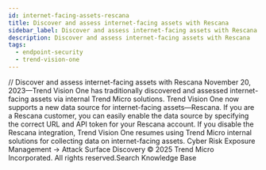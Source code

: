 ```yaml
---
id: internet-facing-assets-rescana
title: Discover and assess internet-facing assets with Rescana
sidebar_label: Discover and assess internet-facing assets with Rescana
description: Discover and assess internet-facing assets with Rescana
tags:
  - endpoint-security
  - trend-vision-one
---
```


/*<![CDATA[*/ $('#title').html($('meta[name=map-description]').attr('content')); /*]]>*/ Discover and assess internet-facing assets with Rescana November 20, 2023—Trend Vision One has traditionally discovered and assessed internet-facing assets via internal Trend Micro solutions. Trend Vision One now supports a new data source for internet-facing assets—Rescana. If you are a Rescana customer, you can easily enable the data source by specifying the correct URL and API token for your Rescana account. If you disable the Rescana integration, Trend Vision One resumes using Trend Micro internal solutions for collecting data on internet-facing assets. Cyber Risk Exposure Management → Attack Surface Discovery © 2025 Trend Micro Incorporated. All rights reserved.Search Knowledge Base